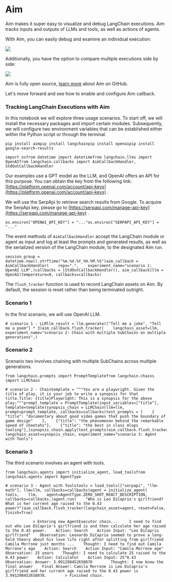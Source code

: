 Aim
===

Aim makes it super easy to visualize and debug LangChain executions. Aim tracks inputs and outputs of LLMs and tools, as well as actions of agents.

With Aim, you can easily debug and examine an individual execution:

![](https://user-images.githubusercontent.com/13848158/227784778-06b806c7-74a1-4d15-ab85-9ece09b458aa.png)

Additionally, you have the option to compare multiple executions side by side:

![](https://user-images.githubusercontent.com/13848158/227784994-699b24b7-e69b-48f9-9ffa-e6a6142fd719.png)

Aim is fully open source, [learn more](https://github.com/aimhubio/aim) about Aim on GitHub.

Let's move forward and see how to enable and configure Aim callback.

### Tracking LangChain Executions with Aim

In this notebook we will explore three usage scenarios. To start off, we will install the necessary packages and import certain modules. Subsequently, we will configure two environment variables that can be established either within the Python script or through the terminal.

    pip install aimpip install langchainpip install openaipip install google-search-results

    import osfrom datetime import datetimefrom langchain.llms import OpenAIfrom langchain.callbacks import AimCallbackHandler, StdOutCallbackHandler

Our examples use a GPT model as the LLM, and OpenAI offers an API for this purpose. You can obtain the key from the following link: [https://platform.openai.com/account/api-keys](https://platform.openai.com/account/api-keys) .

We will use the SerpApi to retrieve search results from Google. To acquire the SerpApi key, please go to [https://serpapi.com/manage-api-key](https://serpapi.com/manage-api-key) .

    os.environ["OPENAI_API_KEY"] = "..."os.environ["SERPAPI_API_KEY"] = "..."

The event methods of `AimCallbackHandler` accept the LangChain module or agent as input and log at least the prompts and generated results, as well as the serialized version of the LangChain module, to the designated Aim run.

    session_group = datetime.now().strftime("%m.%d.%Y_%H.%M.%S")aim_callback = AimCallbackHandler(    repo=".",    experiment_name="scenario 1: OpenAI LLM",)callbacks = [StdOutCallbackHandler(), aim_callback]llm = OpenAI(temperature=0, callbacks=callbacks)

The `flush_tracker` function is used to record LangChain assets on Aim. By default, the session is reset rather than being terminated outright.

### Scenario 1

In the first scenario, we will use OpenAI LLM.

    # scenario 1 - LLMllm_result = llm.generate(["Tell me a joke", "Tell me a poem"] * 3)aim_callback.flush_tracker(    langchain_asset=llm,    experiment_name="scenario 2: Chain with multiple SubChains on multiple generations",)

### Scenario 2

Scenario two involves chaining with multiple SubChains across multiple generations.

    from langchain.prompts import PromptTemplatefrom langchain.chains import LLMChain

    # scenario 2 - Chaintemplate = """You are a playwright. Given the title of play, it is your job to write a synopsis for that title.Title: {title}Playwright: This is a synopsis for the above play:"""prompt_template = PromptTemplate(input_variables=["title"], template=template)synopsis_chain = LLMChain(llm=llm, prompt=prompt_template, callbacks=callbacks)test_prompts = [    {        "title": "documentary about good video games that push the boundary of game design"    },    {"title": "the phenomenon behind the remarkable speed of cheetahs"},    {"title": "the best in class mlops tooling"},]synopsis_chain.apply(test_prompts)aim_callback.flush_tracker(    langchain_asset=synopsis_chain, experiment_name="scenario 3: Agent with Tools")

### Scenario 3

The third scenario involves an agent with tools.

    from langchain.agents import initialize_agent, load_toolsfrom langchain.agents import AgentType

    # scenario 3 - Agent with Toolstools = load_tools(["serpapi", "llm-math"], llm=llm, callbacks=callbacks)agent = initialize_agent(    tools,    llm,    agent=AgentType.ZERO_SHOT_REACT_DESCRIPTION,    callbacks=callbacks,)agent.run(    "Who is Leo DiCaprio's girlfriend? What is her current age raised to the 0.43 power?")aim_callback.flush_tracker(langchain_asset=agent, reset=False, finish=True)

                > Entering new AgentExecutor chain...     I need to find out who Leo DiCaprio's girlfriend is and then calculate her age raised to the 0.43 power.    Action: Search    Action Input: "Leo DiCaprio girlfriend"    Observation: Leonardo DiCaprio seemed to prove a long-held theory about his love life right after splitting from girlfriend Camila Morrone just months ...    Thought: I need to find out Camila Morrone's age    Action: Search    Action Input: "Camila Morrone age"    Observation: 25 years    Thought: I need to calculate 25 raised to the 0.43 power    Action: Calculator    Action Input: 25^0.43    Observation: Answer: 3.991298452658078        Thought: I now know the final answer    Final Answer: Camila Morrone is Leo DiCaprio's girlfriend and her current age raised to the 0.43 power is 3.991298452658078.        > Finished chain.